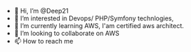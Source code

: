 - 👋 Hi, I’m @Deep21
- 👀 I’m interested in Devops/ PHP/Symfony technlogies, 
- 🌱 I’m currently learning AWS, I'am certified aws architect.
- 💞️ I’m looking to collaborate on AWS
- 📫 How to reach me 

<!---
Deep21/Deep21 is a ✨ special ✨ repository because its `README.md` (this file) appears on your GitHub profile.
You can click the Preview link to take a look at your changes.
--->
